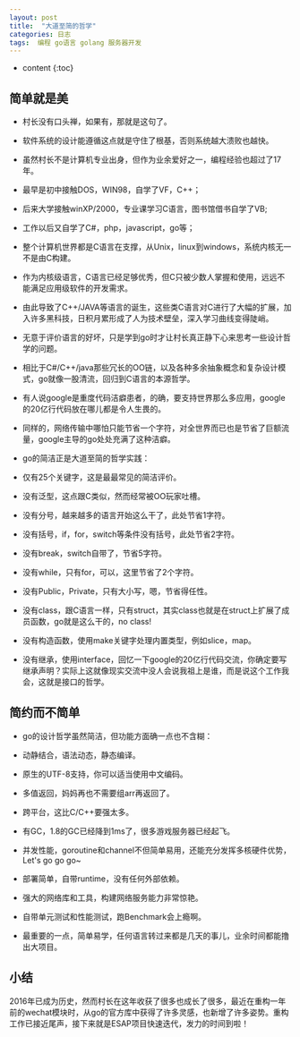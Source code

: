 ```yaml
---
layout: post
title:  "大道至简的哲学"
categories: 日志
tags:  编程 go语言 golang 服务器开发
---
```


* content
{:toc}

## 简单就是美
* 村长没有口头禅，如果有，那就是这句了。

* 软件系统的设计能遵循这点就是守住了根基，否则系统越大溃败也越快。

* 虽然村长不是计算机专业出身，但作为业余爱好之一，编程经验也超过了17年。

 * 最早是初中接触DOS，WIN98，自学了VF，C++；
 * 后来大学接触winXP/2000，专业课学习C语言，图书馆借书自学了VB;
 * 工作以后又自学了C#，php，javascript，go等；

* 整个计算机世界都是C语言在支撑，从Unix，linux到windows，系统内核无一不是由C构建。

* 作为内核级语言，C语言已经足够优秀，但C只被少数人掌握和使用，远远不能满足应用级软件的开发需求。

* 由此导致了C++/JAVA等语言的诞生，这些类C语言对C进行了大幅的扩展，加入许多黑科技，日积月累形成了人为技术壁垒，深入学习曲线变得陡峭。

* 无意于评价语言的好坏，只是学到go时才让村长真正静下心来思考一些设计哲学的问题。

* 相比于C#/C++/java那些冗长的OO链，以及各种多余抽象概念和复杂设计模式，go就像一股清流，回归到C语言的本源哲学。

* 有人说google是重度代码洁癖患者，的确，要支持世界那么多应用，google的20亿行代码放在哪儿都是令人生畏的。

* 同样的，网络传输中哪怕只能节省一个字符，对全世界而已也是节省了巨额流量，google主导的go处处充满了这种洁癖。

* go的简洁正是大道至简的哲学实践：

 * 仅有25个关键字，这是最最常见的简洁评价。

 * 没有泛型，这点跟C类似，然而经常被OO玩家吐槽。

 * 没有分号，越来越多的语言开始这么干了，此处节省1字符。

 * 没有括号，if，for，switch等条件没有括号，此处节省2字符。

 * 没有break，switch自带了，节省5字符。

 * 没有while，只有for，可以，这里节省了2个字符。

 * 没有Public，Private，只有大小写，嗯，节省得任性。

 * 没有class，跟C语言一样，只有struct，其实class也就是在struct上扩展了成员函数，go就是这么干的，no class!
 
 * 没有构造函数，使用make关键字处理内置类型，例如slice，map。

 * 没有继承，使用interface，回忆一下google的20亿行代码交流，你确定要写继承声明？实际上这就像现实交流中没人会说我祖上是谁，而是说这个工作我会，这就是接口的哲学。

## 简约而不简单

* go的设计哲学虽然简洁，但功能方面确一点也不含糊：

 * 动静结合，语法动态，静态编译。

 * 原生的UTF-8支持，你可以适当使用中文编码。

 * 多值返回，妈妈再也不需要组arr再返回了。

 * 跨平台，这比C/C++要强太多。

 * 有GC，1.8的GC已经降到1ms了，很多游戏服务器已经起飞。

 * 并发性能，goroutine和channel不但简单易用，还能充分发挥多核硬件优势，Let's go go go~

 * 部署简单，自带runtime，没有任何外部依赖。

 * 强大的网络库和工具，构建网络服务能力非常惊艳。

 * 自带单元测试和性能测试，跑Benchmark会上瘾啊。

 * 最重要的一点，简单易学，任何语言转过来都是几天的事儿，业余时间都能撸出大项目。

## 小结
2016年已成为历史，然而村长在这年收获了很多也成长了很多，最近在重构一年前的wechat模块时，从go的官方库中获得了许多灵感，也新增了许多姿势。重构工作已接近尾声，接下来就是ESAP项目快速迭代，发力的时间到啦！

